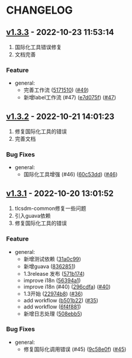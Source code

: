 # CHANGELOG

## [v1.3.3](https://github.com/unknowIfGuestInDream/tlcsdm-common/releases/tag/v1.3.3) - 2022-10-23 11:53:14

1. 国际化工具错误修复
2. 文档完善

### Feature

- general:
  - 完善工作流 ([5171510](https://github.com/unknowIfGuestInDream/tlcsdm-common/commit/5171510aca54adaeec31af2b065a4a03ea2cdc57)) ([#49](https://github.com/unknowIfGuestInDream/tlcsdm-common/pull/49))
  - 新增label工作流 (#47) ([e7d075f](https://github.com/unknowIfGuestInDream/tlcsdm-common/commit/e7d075f0f7a3a85c26430636be72be9894228894)) ([#47](https://github.com/unknowIfGuestInDream/tlcsdm-common/pull/47))

## [v1.3.2](https://github.com/unknowIfGuestInDream/tlcsdm-common/releases/tag/v1.3.2) - 2022-10-21 14:01:23

1. 修复国际化工具的错误
2. 完善文档

### Bug Fixes

- general:
  - 国际化工具增强 (#46) ([60c53dd](https://github.com/unknowIfGuestInDream/tlcsdm-common/commit/60c53dd698beb9f935498318665ddcff20362ae7)) ([#46](https://github.com/unknowIfGuestInDream/tlcsdm-common/pull/46))

## [v1.3.1](https://github.com/unknowIfGuestInDream/tlcsdm-common/releases/tag/v1.3.1) - 2022-10-20 13:01:52

1. tlcsdm-common修复一些问题
2. 引入guava依赖
3. 修复国际化工具的错误

### Feature

- general:
  - 新增测试依赖 ([31a0c99](https://github.com/unknowIfGuestInDream/tlcsdm-common/commit/31a0c996b08ce2f6f7d00b85494828ee56bb9055))
  - 新增guava ([8362851](https://github.com/unknowIfGuestInDream/tlcsdm-common/commit/83628511154042507bbfce8aafb5ca30de4cd9af))
  - 1.3release 发布 ([571b174](https://github.com/unknowIfGuestInDream/tlcsdm-common/commit/571b1745ad130f49555730e4801e896bfb10acde))
  - improve i18n ([56394a1](https://github.com/unknowIfGuestInDream/tlcsdm-common/commit/56394a192d0c205a89dac09ceda606decc2febce))
  - improve i18n (#40) ([296cdfa](https://github.com/unknowIfGuestInDream/tlcsdm-common/commit/296cdfad3409735516e67a4008943b9805e9d8c4)) ([#40](https://github.com/unknowIfGuestInDream/tlcsdm-common/pull/40))
  - 1.3开始 ([22974b8](https://github.com/unknowIfGuestInDream/tlcsdm-common/commit/22974b8bb4ccbf873d461f4d5dd56b40fab782b8)) ([#36](https://github.com/unknowIfGuestInDream/tlcsdm-common/pull/36))
  - add workflow ([b501b22](https://github.com/unknowIfGuestInDream/tlcsdm-common/commit/b501b2205d8e8e8882c1d83b6d25d30aa4bd30c8)) ([#35](https://github.com/unknowIfGuestInDream/tlcsdm-common/pull/35))
  - add workflow ([6f4f881](https://github.com/unknowIfGuestInDream/tlcsdm-common/commit/6f4f881cd258d925af67574fc74238147ce6497f))
  - 新增日志处理 ([508ebb5](https://github.com/unknowIfGuestInDream/tlcsdm-common/commit/508ebb51ffc9ca7f6ceeabd189956d157f87345c))

### Bug Fixes

- general:
  - 修复国际化调用错误 (#45) ([9c58e0f](https://github.com/unknowIfGuestInDream/tlcsdm-common/commit/9c58e0f998299786451c030a8a1d3a2c69ee9817)) ([#45](https://github.com/unknowIfGuestInDream/tlcsdm-common/pull/45))
